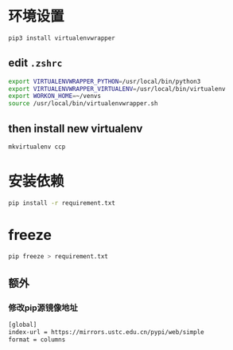 
# 环境设置
```bash
pip3 install virtualenvwrapper
```

## edit `.zshrc`
```bash
export VIRTUALENVWRAPPER_PYTHON=/usr/local/bin/python3
export VIRTUALENVWRAPPER_VIRTUALENV=/usr/local/bin/virtualenv
export WORKON_HOME=~/venvs
source /usr/local/bin/virtualenvwrapper.sh
```

## then install new virtualenv
```bash
mkvirtualenv ccp
```

# 安装依赖
```bash
pip install -r requirement.txt
```

# freeze
```bash
pip freeze > requirement.txt 
```

## 额外
### 修改pip源镜像地址

```bash
[global]
index-url = https://mirrors.ustc.edu.cn/pypi/web/simple
format = columns
```